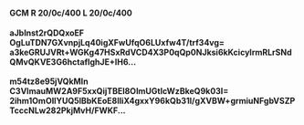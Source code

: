 #### GCM R 20/0c/400 L 20/0c/400
**aJbInst2rQDQxoEF**<br/>**OgLuTDN7GXvnpjLq40igXFwUfqO6LUxfw4T/trf34vg=**<br/>**a3keGRUJVRt+WGKg47HSxRdVCD4X3P0qQp0NJksi6kKcicylrmRLrSNdQMvQKVE3G6hctafIghJE+IH6...**<br/><br/>
**m54tz8e95jVQkMIn**<br/>**C3VlmauMW2A9F5xxQijTBEl8OImUGtlcWzBkeQ9k03I=**<br/>**2ihm1OmOIlYUQ5lBbKEoE8lIiX4gxxY96kQb31l/gXVBW+grmiuNFgbVSZPTcccNLw282PkjMvH/FWKF...**